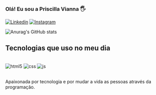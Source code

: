 ### Olá! Eu sou a Priscilla Vianna 🖐️

[![Linkedin](https://img.shields.io/badge/LinkedIn-0077B5?style=for-the-badge&logo=linkedin&logoColor=white)](https://www.linkedin.com/in/priscilla-oliveira-493484a9/)
[![Instagram](https://img.shields.io/badge/Instagram-E4405F?style=for-the-badge&logo=instagram&logoColor=white)](https://instagram.com/priscillaodev?igshid=ZDdkNTZiNTM=)

![Anurag's GitHub stats](https://github-readme-stats.vercel.app/api?username=devpris&show_icons=true&theme=radical)

## Tecnologias que uso no meu dia

<div style="display: inline_block"><br/>
<img align="center" alt="html5" src="https://img.shields.io/badge/HTML5-E34F26?style=for-the-badge&logo=html5&logoColor=white" />
<img align="center" alt="css" src="https://img.shields.io/badge/CSS3-1572B6?style=for-the-badge&logo=css3&logoColor=white" />
<img align="center" alt="js" src="https://img.shields.io/badge/JavaScript-323330?style=for-the-badge&logo=javascript&logoColor=F7DF1E" />
</div><br/>

Apaixonada por tecnologia e por mudar a vida as pessoas através da programação.
